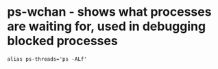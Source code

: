 ps-wchan - shows what processes are waiting for, used in debugging blocked processes
====


```
alias ps-threads='ps -ALf'
```
